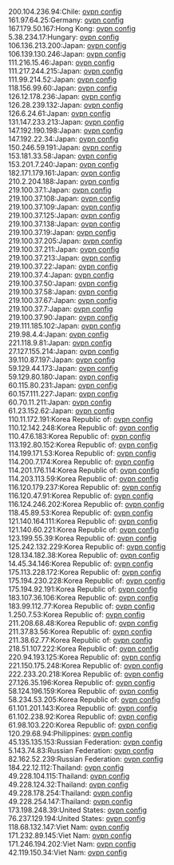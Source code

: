 200.104.236.94:Chile: [ovpn config](vpn/200_104_236_94.ovpn)  
161.97.64.25:Germany: [ovpn config](vpn/161_97_64_25.ovpn)  
167.179.50.167:Hong Kong: [ovpn config](vpn/167_179_50_167.ovpn)  
5.38.234.17:Hungary: [ovpn config](vpn/5_38_234_17.ovpn)  
106.136.213.200:Japan: [ovpn config](vpn/106_136_213_200.ovpn)  
106.139.130.246:Japan: [ovpn config](vpn/106_139_130_246.ovpn)  
111.216.15.46:Japan: [ovpn config](vpn/111_216_15_46.ovpn)  
111.217.244.215:Japan: [ovpn config](vpn/111_217_244_215.ovpn)  
111.99.214.52:Japan: [ovpn config](vpn/111_99_214_52.ovpn)  
118.156.99.60:Japan: [ovpn config](vpn/118_156_99_60.ovpn)  
126.12.178.236:Japan: [ovpn config](vpn/126_12_178_236.ovpn)  
126.28.239.132:Japan: [ovpn config](vpn/126_28_239_132.ovpn)  
126.6.24.61:Japan: [ovpn config](vpn/126_6_24_61.ovpn)  
131.147.233.213:Japan: [ovpn config](vpn/131_147_233_213.ovpn)  
147.192.190.198:Japan: [ovpn config](vpn/147_192_190_198.ovpn)  
147.192.22.34:Japan: [ovpn config](vpn/147_192_22_34.ovpn)  
150.246.59.191:Japan: [ovpn config](vpn/150_246_59_191.ovpn)  
153.181.33.58:Japan: [ovpn config](vpn/153_181_33_58.ovpn)  
153.201.7.240:Japan: [ovpn config](vpn/153_201_7_240.ovpn)  
182.171.179.161:Japan: [ovpn config](vpn/182_171_179_161.ovpn)  
210.2.204.188:Japan: [ovpn config](vpn/210_2_204_188.ovpn)  
219.100.37.1:Japan: [ovpn config](vpn/219_100_37_1.ovpn)  
219.100.37.108:Japan: [ovpn config](vpn/219_100_37_108.ovpn)  
219.100.37.109:Japan: [ovpn config](vpn/219_100_37_109.ovpn)  
219.100.37.125:Japan: [ovpn config](vpn/219_100_37_125.ovpn)  
219.100.37.138:Japan: [ovpn config](vpn/219_100_37_138.ovpn)  
219.100.37.19:Japan: [ovpn config](vpn/219_100_37_19.ovpn)  
219.100.37.205:Japan: [ovpn config](vpn/219_100_37_205.ovpn)  
219.100.37.211:Japan: [ovpn config](vpn/219_100_37_211.ovpn)  
219.100.37.213:Japan: [ovpn config](vpn/219_100_37_213.ovpn)  
219.100.37.22:Japan: [ovpn config](vpn/219_100_37_22.ovpn)  
219.100.37.4:Japan: [ovpn config](vpn/219_100_37_4.ovpn)  
219.100.37.50:Japan: [ovpn config](vpn/219_100_37_50.ovpn)  
219.100.37.58:Japan: [ovpn config](vpn/219_100_37_58.ovpn)  
219.100.37.67:Japan: [ovpn config](vpn/219_100_37_67.ovpn)  
219.100.37.7:Japan: [ovpn config](vpn/219_100_37_7.ovpn)  
219.100.37.90:Japan: [ovpn config](vpn/219_100_37_90.ovpn)  
219.111.185.102:Japan: [ovpn config](vpn/219_111_185_102.ovpn)  
219.98.4.4:Japan: [ovpn config](vpn/219_98_4_4.ovpn)  
221.118.9.81:Japan: [ovpn config](vpn/221_118_9_81.ovpn)  
27.127.155.214:Japan: [ovpn config](vpn/27_127_155_214.ovpn)  
39.110.87.197:Japan: [ovpn config](vpn/39_110_87_197.ovpn)  
59.129.44.173:Japan: [ovpn config](vpn/59_129_44_173.ovpn)  
59.129.80.180:Japan: [ovpn config](vpn/59_129_80_180.ovpn)  
60.115.80.231:Japan: [ovpn config](vpn/60_115_80_231.ovpn)  
60.157.111.227:Japan: [ovpn config](vpn/60_157_111_227.ovpn)  
60.70.11.211:Japan: [ovpn config](vpn/60_70_11_211.ovpn)  
61.23.152.62:Japan: [ovpn config](vpn/61_23_152_62.ovpn)  
110.11.172.191:Korea Republic of: [ovpn config](vpn/110_11_172_191.ovpn)  
110.12.142.248:Korea Republic of: [ovpn config](vpn/110_12_142_248.ovpn)  
110.47.6.183:Korea Republic of: [ovpn config](vpn/110_47_6_183.ovpn)  
113.192.80.152:Korea Republic of: [ovpn config](vpn/113_192_80_152.ovpn)  
114.199.171.53:Korea Republic of: [ovpn config](vpn/114_199_171_53.ovpn)  
114.200.7.174:Korea Republic of: [ovpn config](vpn/114_200_7_174.ovpn)  
114.201.176.114:Korea Republic of: [ovpn config](vpn/114_201_176_114.ovpn)  
114.203.113.59:Korea Republic of: [ovpn config](vpn/114_203_113_59.ovpn)  
116.120.179.237:Korea Republic of: [ovpn config](vpn/116_120_179_237.ovpn)  
116.120.47.91:Korea Republic of: [ovpn config](vpn/116_120_47_91.ovpn)  
116.124.246.202:Korea Republic of: [ovpn config](vpn/116_124_246_202.ovpn)  
118.45.89.53:Korea Republic of: [ovpn config](vpn/118_45_89_53.ovpn)  
121.140.164.111:Korea Republic of: [ovpn config](vpn/121_140_164_111.ovpn)  
121.140.60.221:Korea Republic of: [ovpn config](vpn/121_140_60_221.ovpn)  
123.199.55.39:Korea Republic of: [ovpn config](vpn/123_199_55_39.ovpn)  
125.242.132.229:Korea Republic of: [ovpn config](vpn/125_242_132_229.ovpn)  
128.134.182.38:Korea Republic of: [ovpn config](vpn/128_134_182_38.ovpn)  
14.45.34.146:Korea Republic of: [ovpn config](vpn/14_45_34_146.ovpn)  
175.113.228.172:Korea Republic of: [ovpn config](vpn/175_113_228_172.ovpn)  
175.194.230.228:Korea Republic of: [ovpn config](vpn/175_194_230_228.ovpn)  
175.194.92.191:Korea Republic of: [ovpn config](vpn/175_194_92_191.ovpn)  
183.107.36.106:Korea Republic of: [ovpn config](vpn/183_107_36_106.ovpn)  
183.99.112.77:Korea Republic of: [ovpn config](vpn/183_99_112_77.ovpn)  
1.250.7.53:Korea Republic of: [ovpn config](vpn/1_250_7_53.ovpn)  
211.208.68.48:Korea Republic of: [ovpn config](vpn/211_208_68_48.ovpn)  
211.37.83.56:Korea Republic of: [ovpn config](vpn/211_37_83_56.ovpn)  
211.38.62.77:Korea Republic of: [ovpn config](vpn/211_38_62_77.ovpn)  
218.51.107.222:Korea Republic of: [ovpn config](vpn/218_51_107_222.ovpn)  
220.94.193.125:Korea Republic of: [ovpn config](vpn/220_94_193_125.ovpn)  
221.150.175.248:Korea Republic of: [ovpn config](vpn/221_150_175_248.ovpn)  
222.233.20.218:Korea Republic of: [ovpn config](vpn/222_233_20_218.ovpn)  
27.126.35.196:Korea Republic of: [ovpn config](vpn/27_126_35_196.ovpn)  
58.124.196.159:Korea Republic of: [ovpn config](vpn/58_124_196_159.ovpn)  
58.234.53.205:Korea Republic of: [ovpn config](vpn/58_234_53_205.ovpn)  
61.101.201.143:Korea Republic of: [ovpn config](vpn/61_101_201_143.ovpn)  
61.102.238.92:Korea Republic of: [ovpn config](vpn/61_102_238_92.ovpn)  
61.98.103.220:Korea Republic of: [ovpn config](vpn/61_98_103_220.ovpn)  
120.29.68.94:Philippines: [ovpn config](vpn/120_29_68_94.ovpn)  
45.135.135.153:Russian Federation: [ovpn config](vpn/45_135_135_153.ovpn)  
5.143.74.83:Russian Federation: [ovpn config](vpn/5_143_74_83.ovpn)  
82.162.52.239:Russian Federation: [ovpn config](vpn/82_162_52_239.ovpn)  
184.22.12.112:Thailand: [ovpn config](vpn/184_22_12_112.ovpn)  
49.228.104.115:Thailand: [ovpn config](vpn/49_228_104_115.ovpn)  
49.228.124.32:Thailand: [ovpn config](vpn/49_228_124_32.ovpn)  
49.228.178.254:Thailand: [ovpn config](vpn/49_228_178_254.ovpn)  
49.228.254.147:Thailand: [ovpn config](vpn/49_228_254_147.ovpn)  
173.198.248.39:United States: [ovpn config](vpn/173_198_248_39.ovpn)  
76.237.129.194:United States: [ovpn config](vpn/76_237_129_194.ovpn)  
118.68.132.147:Viet Nam: [ovpn config](vpn/118_68_132_147.ovpn)  
171.232.89.145:Viet Nam: [ovpn config](vpn/171_232_89_145.ovpn)  
171.246.194.202:Viet Nam: [ovpn config](vpn/171_246_194_202.ovpn)  
42.119.150.34:Viet Nam: [ovpn config](vpn/42_119_150_34.ovpn)  
